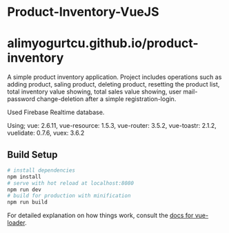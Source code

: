 # Product-Inventory-VueJS

# alimyogurtcu.github.io/product-inventory
A simple product inventory application.
Project includes operations such as adding product, saling product, deleting product, resetting the product list, total inventory value showing, total sales value showing, user mail-password change-deletion after a simple registration-login. 

Used Firebase Realtime database. 

Using; vue: 2.6.11, vue-resource: 1.5.3, vue-router: 3.5.2, vue-toastr: 2.1.2, vuelidate: 0.7.6, vuex: 3.6.2

## Build Setup

``` bash
# install dependencies
npm install
# serve with hot reload at localhost:8080
npm run dev
# build for production with minification
npm run build
```

For detailed explanation on how things work, consult the [docs for vue-loader](http://vuejs.github.io/vue-loader).